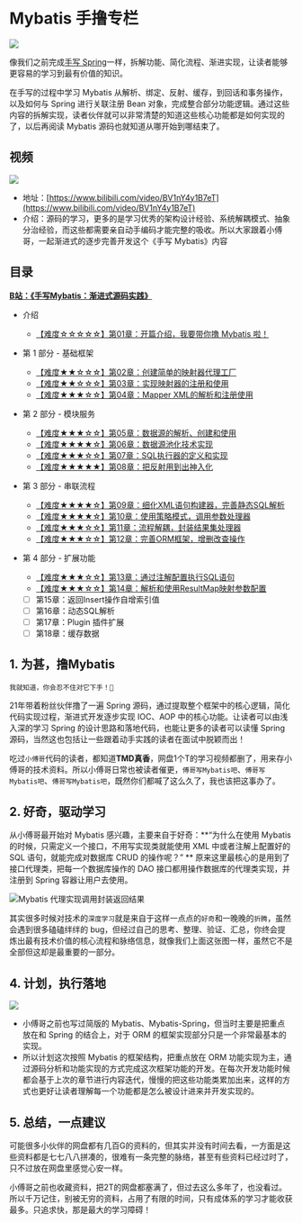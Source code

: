 # Mybatis 手撸专栏

![](https://bugstack.cn/images/article/spring/mybatis-220320-02.png)

像我们之前完成[手写 Spring](https://mp.weixin.qq.com/s/g7YdIe_FSrk-WE8nQRO3TA)一样，拆解功能、简化流程、渐进实现，让读者能够更容易的学习到最有价值的知识。

在手写的过程中学习 Mybatis 从解析、绑定、反射、缓存，到回话和事务操作，以及如何与 Spring 进行关联注册 Bean 对象，完成整合部分功能逻辑。通过这些内容的拆解实现，读者伙伴就可以非常清楚的知道这些核心功能都是如何实现的了，以后再阅读 Mybatis 源码也就知道从哪开始到哪结束了。

## 视频

 [![](https://gitcode.net/KnowledgePlanet/TearSourceCode/small-mybatis/-/raw/master/docs/_media/video.png)](https://www.bilibili.com/video/BV1nY4y1B7eT)
 
- 地址：[https://www.bilibili.com/video/BV1nY4y1B7eT](https://www.bilibili.com/video/BV1nY4y1B7eT)
- 介绍：源码的学习，更多的是学习优秀的架构设计经验、系统解耦模式、抽象分治经验，而这些都需要亲自动手编码才能完整的吸收。所以大家跟着小傅哥，一起渐进式的逐步完善开发这个《手写 Mybatis》内容

## 目录

**[B站：《手写Mybatis：渐进式源码实践》](https://www.bilibili.com/video/BV1nY4y1B7eT)**

- 介绍

    - [【难度☆☆☆☆☆】第01章：开篇介绍，我要带你撸 Mybatis 啦！](https://bugstack.cn/md/spring/develop-mybatis/2022-03-20-%E7%AC%AC1%E7%AB%A0%EF%BC%9A%E5%BC%80%E7%AF%87%E4%BB%8B%E7%BB%8D%EF%BC%8C%E6%89%8B%E5%86%99Mybatis%E8%83%BD%E7%BB%99%E4%BD%A0%E5%B8%A6%E6%9D%A5%E4%BB%80%E4%B9%88%EF%BC%9F.html)

- 第 1 部分 - 基础框架

    - [【难度★★☆☆☆】第02章：创建简单的映射器代理工厂](https://bugstack.cn/md/spring/develop-mybatis/2022-03-27-%E7%AC%AC2%E7%AB%A0%EF%BC%9A%E5%88%9B%E5%BB%BA%E7%AE%80%E5%8D%95%E7%9A%84%E6%98%A0%E5%B0%84%E5%99%A8%E4%BB%A3%E7%90%86%E5%B7%A5%E5%8E%82.html)
    - [【难度★★☆☆☆】第03章：实现映射器的注册和使用](https://bugstack.cn/md/spring/develop-mybatis/2022-04-04-%E7%AC%AC3%E7%AB%A0%EF%BC%9A%E5%AE%9E%E7%8E%B0%E6%98%A0%E5%B0%84%E5%99%A8%E7%9A%84%E6%B3%A8%E5%86%8C%E5%92%8C%E4%BD%BF%E7%94%A8.html)
    - [【难度★★★☆☆】第04章：Mapper XML的解析和注册使用](https://bugstack.cn/md/spring/develop-mybatis/2022-04-09-%E7%AC%AC4%E7%AB%A0%EF%BC%9AXML%E7%9A%84%E8%A7%A3%E6%9E%90%E5%92%8C%E6%B3%A8%E5%86%8C%E4%BD%BF%E7%94%A8.html)

- 第 2 部分 -  模块服务

    - [【难度★★★☆☆】第05章：数据源的解析、创建和使用](https://bugstack.cn/md/spring/develop-mybatis/2022-04-17-%E7%AC%AC5%E7%AB%A0%EF%BC%9A%E6%95%B0%E6%8D%AE%E6%BA%90%E7%9A%84%E8%A7%A3%E6%9E%90%E3%80%81%E5%88%9B%E5%BB%BA%E5%92%8C%E4%BD%BF%E7%94%A8.html)
    - [【难度★★★★☆】第06章：数据源池化技术实现](https://bugstack.cn/md/spring/develop-mybatis/2022-04-23-%E7%AC%AC6%E7%AB%A0%EF%BC%9A%E6%95%B0%E6%8D%AE%E6%BA%90%E6%B1%A0%E5%8C%96%E6%8A%80%E6%9C%AF%E5%AE%9E%E7%8E%B0.html)
    - [【难度★★★☆☆】第07章：SQL执行器的定义和实现](https://bugstack.cn/md/spring/develop-mybatis/2022-04-28-%E7%AC%AC7%E7%AB%A0%EF%BC%9ASQL%E6%89%A7%E8%A1%8C%E5%99%A8%E7%9A%84%E5%AE%9A%E4%B9%89%E5%92%8C%E5%AE%9E%E7%8E%B0.html)
    - [【难度★★★★★】第08章：把反射用到出神入化](https://bugstack.cn/md/spring/develop-mybatis/2022-05-03-%E7%AC%AC8%E7%AB%A0%EF%BC%9A%E6%8A%8A%E5%8F%8D%E5%B0%84%E7%94%A8%E5%88%B0%E5%87%BA%E7%A5%9E%E5%85%A5%E5%8C%96.html)

- 第 3 部分 -  串联流程

    - [【难度★★★★☆】第09章：细化XML语句构建器，完善静态SQL解析](https://bugstack.cn/md/spring/develop-mybatis/2022-05-18-%E7%AC%AC9%E7%AB%A0%EF%BC%9A%E7%BB%86%E5%8C%96XML%E8%AF%AD%E5%8F%A5%E6%9E%84%E5%BB%BA%E5%99%A8%EF%BC%8C%E5%AE%8C%E5%96%84%E9%9D%99%E6%80%81SQL%E8%A7%A3%E6%9E%90.html)
    - [【难度★★★★☆】第10章：使用策略模式，调用参数处理器](https://bugstack.cn/md/spring/develop-mybatis/2022-05-26-%E7%AC%AC10%E7%AB%A0%EF%BC%9A%E4%BD%BF%E7%94%A8%E7%AD%96%E7%95%A5%E6%A8%A1%E5%BC%8F%EF%BC%8C%E8%B0%83%E7%94%A8%E5%8F%82%E6%95%B0%E5%A4%84%E7%90%86%E5%99%A8.html)
    - [【难度★★★☆☆】第11章：流程解耦，封装结果集处理器](https://bugstack.cn/md/spring/develop-mybatis/2022-06-02-%E7%AC%AC11%E7%AB%A0%EF%BC%9A%E6%B5%81%E7%A8%8B%E8%A7%A3%E8%80%A6%EF%BC%8C%E5%B0%81%E8%A3%85%E7%BB%93%E6%9E%9C%E9%9B%86%E5%A4%84%E7%90%86%E5%99%A8.html)
    - [【难度★★★☆☆】第12章：完善ORM框架，增删改查操作](https://bugstack.cn/md/spring/develop-mybatis/2022-06-10-%E7%AC%AC12%E7%AB%A0%EF%BC%9A%E5%AE%8C%E5%96%84ORM%E6%A1%86%E6%9E%B6%EF%BC%8C%E5%A2%9E%E5%88%A0%E6%94%B9%E6%9F%A5%E6%93%8D%E4%BD%9C.html)

- 第 4 部分 -  扩展功能

    - [【难度★★★☆☆】第13章：通过注解配置执行SQL语句](#)
    - [【难度★★★☆☆】第14章：解析和使用ResultMap映射参数配置](https://t.zsxq.com/03Q76YzNf)
    - [ ] 第15章：返回Insert操作自增索引值
    - [ ] 第16章：动态SQL解析
    - [ ] 第17章：Plugin 插件扩展
    - [ ] 第18章：缓存数据
    
## 1. 为甚，撸Mybatis

`我就知道，你会忍不住对它下手！🤨`

21年带着粉丝伙伴撸了一遍 Spring 源码，通过提取整个框架中的核心逻辑，简化代码实现过程，渐进式开发逐步实现 IOC、AOP 中的核心功能。让读者可以由浅入深的学习 Spring 的设计思路和落地代码，也能让更多的读者可以读懂 Spring 源码，当然这也包括让一些跟着动手实践的读者在面试中脱颖而出！

吃过`小傅哥`代码的读者，都知道**TMD真香**，网盘1个T的学习视频都删了，用来存小傅哥的技术资料。所以小傅哥日常也被读者催更，`傅哥写Mybatis吧`、`傅哥写Mybatis吧`、`傅哥写Mybatis吧`，既然你们都喊了这么久了，我也该把这事办了。

## 2. 好奇，驱动学习

从小傅哥最开始对 Mybatis 感兴趣，主要来自于好奇：**“为什么在使用 Mybatis 的时候，只需定义一个接口，不用写实现类就能使用 XML 中或者注解上配置好的 SQL 语句，就能完成对数据库 CRUD 的操作呢？” ** 原来这里最核心的是用到了接口代理类，把每一个数据库操作的 DAO 接口都用操作数据库的代理类实现，并注册到 Spring 容器让用户去使用。

![Mybatis 代理实现调用封装返回结果](https://bugstack.cn/images/article/spring/mybatis-220320-01.png)

其实很多时候对技术的`深度学习`就是来自于这样一点点的`好奇`和一晚晚的`折腾`，虽然会遇到很多磕磕绊绊的 bug，但经过自己的思考、整理、验证、汇总，你终会提炼出最有技术价值的核心流程和脉络信息，就像我们上面这张图一样，虽然它不是全部但这却是最重要的一部分。

## 4. 计划，执行落地

![](https://bugstack.cn/images/article/spring/mybatis-220320-03.png)

- 小傅哥之前也写过简版的 Mybatis、Mybatis-Spring，但当时主要是把重点放在和 Spring 的结合上，对于 ORM 的框架实现部分只是一个非常最基本的实现。
- 所以计划这次按照 Mybatis 的框架结构，把重点放在 ORM 功能实现为主，通过源码分析和功能实现的方式完成这次框架功能的开发。在每次开发功能时候都会基于上次的章节进行内容迭代，慢慢的把这些功能类累加出来，这样的方式也更好让读者理解每一个功能都是怎么被设计进来并开发实现的。

## 5. 总结，一点建议

可能很多小伙伴的网盘都有几百G的资料的，但其实并没有时间去看，一方面是这些资料都是七七八八拼凑的，很难有一条完整的脉络，甚至有些资料已经过时了，只不过放在网盘里感觉心安一样。

小傅哥之前也收藏资料，把2T的网盘都塞满了，但过去这么多年了，也没看过。所以千万记住，别被无穷的资料，占用了有限的时间，只有成体系的学习才能收获最多。只追求快，那是最大的学习障碍！